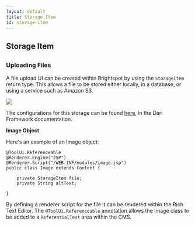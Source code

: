 ```yaml
---
layout: default
title: Storage Item
id: storage-item
---
```




## Storage Item



<h2 id="page-building"> </h2>


### Uploading Files

A file upload UI can be created within Brightspot by using the `StorageItem` return type. This allows a file to be stored either locally, in a database, or using a service such as Amazon S3.

![](http://docs.brightspot.s3.amazonaws.com/storage-item-ui.png)

The configurations for this storage can be found [here](http://www.dariframework.org/configuration.html#configuration_settings), in the Dari Framework documentation.


**Image Object**

Here's an example of an Image object:

    @ToolUi.Referenceable
    @Renderer.Engine("JSP")
    @Renderer.Script("/WEB-INF/modules/image.jsp")
	public class Image extends Content {

        private StorageItem file;
        private String altText;

    }


By defining a renderer script for the file it can be rendered within the Rich Text Editor. The `@ToolUi.Referenceable` annotation allows the Image class to be added to a `ReferentialText` area within the CMS.